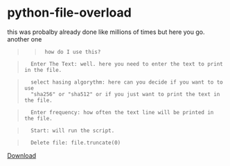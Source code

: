 # python-file-overload


this was probalby already done like millions of times but here you go. 
another one 

>    >      how do I use this? 

>       Enter The Text: well. here you need to enter the text to print in the file.


>       select hasing algorythm: here can you decide if you want to to use 
>       "sha256" or "sha512" or if you just want to print the text in the file.

>       Enter frequency: how often the text line will be printed in the file.

>       Start: will run the script.

>       Delete file: file.truncate(0)



[Download](https://github.com/howeswarderbutcool/python-file-overload/releases/latest)
